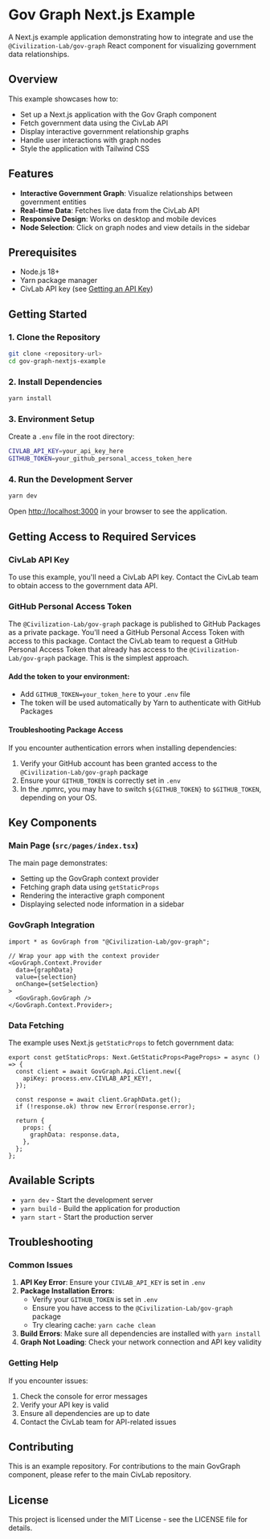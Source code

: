 # Gov Graph Next.js Example

A Next.js example application demonstrating how to integrate and use the `@Civilization-Lab/gov-graph` React component for visualizing government data relationships.

## Overview

This example showcases how to:

- Set up a Next.js application with the Gov Graph component
- Fetch government data using the CivLab API
- Display interactive government relationship graphs
- Handle user interactions with graph nodes
- Style the application with Tailwind CSS

## Features

- **Interactive Government Graph**: Visualize relationships between government entities
- **Real-time Data**: Fetches live data from the CivLab API
- **Responsive Design**: Works on desktop and mobile devices
- **Node Selection**: Click on graph nodes and view details in the sidebar

## Prerequisites

- Node.js 18+
- Yarn package manager
- CivLab API key (see [Getting an API Key](#getting-an-api-key))

## Getting Started

### 1. Clone the Repository

```bash
git clone <repository-url>
cd gov-graph-nextjs-example
```

### 2. Install Dependencies

```bash
yarn install
```

### 3. Environment Setup

Create a `.env` file in the root directory:

```bash
CIVLAB_API_KEY=your_api_key_here
GITHUB_TOKEN=your_github_personal_access_token_here
```

### 4. Run the Development Server

```bash
yarn dev
```

Open [http://localhost:3000](http://localhost:3000) in your browser to see the application.

## Getting Access to Required Services

### CivLab API Key

To use this example, you'll need a CivLab API key. Contact the CivLab team to obtain access to the government data API.

### GitHub Personal Access Token

The `@Civilization-Lab/gov-graph` package is published to GitHub Packages as a private package. You'll need a GitHub Personal Access Token with access to this package. Contact the CivLab team to request a GitHub Personal Access Token that already has access to the `@Civilization-Lab/gov-graph` package. This is the simplest approach.


#### Add the token to your environment:

- Add `GITHUB_TOKEN=your_token_here` to your `.env` file
- The token will be used automatically by Yarn to authenticate with GitHub Packages

#### Troubleshooting Package Access

If you encounter authentication errors when installing dependencies:

1. Verify your GitHub account has been granted access to the `@Civilization-Lab/gov-graph` package
2. Ensure your `GITHUB_TOKEN` is correctly set in `.env`
3. In the .npmrc, you may have to switch `${GITHUB_TOKEN}` to `$GITHUB_TOKEN`, depending on your OS.

## Key Components

### Main Page (`src/pages/index.tsx`)

The main page demonstrates:

- Setting up the GovGraph context provider
- Fetching graph data using `getStaticProps`
- Rendering the interactive graph component
- Displaying selected node information in a sidebar

### GovGraph Integration

```tsx
import * as GovGraph from "@Civilization-Lab/gov-graph";

// Wrap your app with the context provider
<GovGraph.Context.Provider
  data={graphData}
  value={selection}
  onChange={setSelection}
>
  <GovGraph.GovGraph />
</GovGraph.Context.Provider>;
```

### Data Fetching

The example uses Next.js `getStaticProps` to fetch government data:

```tsx
export const getStaticProps: Next.GetStaticProps<PageProps> = async () => {
  const client = await GovGraph.Api.Client.new({
    apiKey: process.env.CIVLAB_API_KEY!,
  });

  const response = await client.GraphData.get();
  if (!response.ok) throw new Error(response.error);

  return {
    props: {
      graphData: response.data,
    },
  };
};
```

## Available Scripts

- `yarn dev` - Start the development server
- `yarn build` - Build the application for production
- `yarn start` - Start the production server

## Troubleshooting

### Common Issues

1. **API Key Error**: Ensure your `CIVLAB_API_KEY` is set in `.env`
2. **Package Installation Errors**:
   - Verify your `GITHUB_TOKEN` is set in `.env`
   - Ensure you have access to the `@Civilization-Lab/gov-graph` package
   - Try clearing cache: `yarn cache clean`
3. **Build Errors**: Make sure all dependencies are installed with `yarn install`
4. **Graph Not Loading**: Check your network connection and API key validity

### Getting Help

If you encounter issues:

1. Check the console for error messages
2. Verify your API key is valid
3. Ensure all dependencies are up to date
4. Contact the CivLab team for API-related issues

## Contributing

This is an example repository. For contributions to the main GovGraph component, please refer to the main CivLab repository.

## License

This project is licensed under the MIT License - see the LICENSE file for details.
